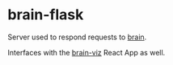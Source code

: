 # brain-flask
Server used to respond requests to [brain](https://github.com/Ariel-Perez/brain).

Interfaces with the [brain-viz](https://github.com/Ariel-Perez/brain-viz) React App as well.
